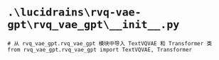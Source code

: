 # `.\lucidrains\rvq-vae-gpt\rvq_vae_gpt\__init__.py`

```
# 从 rvq_vae_gpt.rvq_vae_gpt 模块中导入 TextVQVAE 和 Transformer 类
from rvq_vae_gpt.rvq_vae_gpt import TextVQVAE, Transformer
```